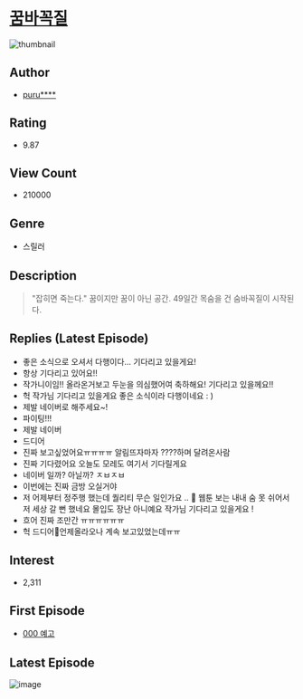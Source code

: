 # [꿈바꼭질](https://comic.naver.com/bestChallenge/list?titleId=775635)
![thumbnail](https://image-comic.pstatic.net/user_contents_data/challenge_comic/2021/06/28/266861/thumbnail_202x16480f992f1_6226_4f69_97da_4a209667ae56_00003193.JPEG)

## Author
- [puru****](https://comic.naver.com/artistTitle?id=266861)

## Rating
- 9.87

## View Count
- 210000

## Genre
- 스릴러

## Description
> "잡히면 죽는다." 꿈이지만 꿈이 아닌 공간. 49일간 목숨을 건 숨바꼭질이 시작된다.

## Replies (Latest Episode)
- 좋은 소식으로 오셔서 다행이다... 기다리고 있을게요!
- 항상 기다리고 있어요!!
- 작가니이임!! 올라온거보고 두눈을 의심했어여 축하해요! 기다리고 있을께요!!
- 헉 작가님 기다리고 있을게요 좋은 소식이라 다행이네요 : )
- 제발 네이버로 해주세요~!
- 파이팅!!!
- 제발 네이버
- 드디어
- 진짜 보고싶었어요ㅠㅠㅠㅠ 알림뜨자마자 ????하며 달려온사람
- 진짜 기다렸어요 오늘도 모레도 여기서 기다릴게요
- 네이버 일까? 아닐까? ㅈㅂㅈㅂ
- 이번에는 진짜 금방 오실거야
- 저 어제부터 정주행 했는데 퀄리티 무슨 일인가요 .. 💙 웹툰 보는 내내 숨 못 쉬어서 저 세상 갈 뻔 했네요 몰입도 장난 아니예요 작가님 기다리고 있을게요 !
- 흐어 진짜 조만간 ㅠㅠㅠㅠㅠㅠ
- 헉 드디어🥺언제올라오나 계속 보고있었는데ㅠㅠ

## Interest
- 2,311

## First Episode
- [000 예고](https://comic.naver.com/bestChallenge/detail?titleId=775635&no=1)

## Latest Episode
![image](https://image-comic.pstatic.net/user_contents_data/challenge_comic/2023/03/08/266861/upload_3990523767141118001.jpeg)
